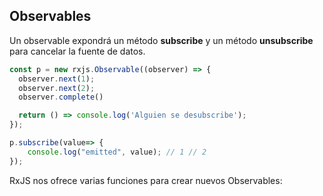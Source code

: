 ## Observables

Un observable expondrá un método **subscribe** y un método **unsubscribe** para cancelar la fuente de datos.

```typescript
const p = new rxjs.Observable((observer) => {
  observer.next(1);
  observer.next(2);
  observer.complete()

  return () => console.log('Alguien se desubscribe');
});

p.subscribe(value=> {
    console.log("emitted", value); // 1 // 2
});
```

RxJS nos ofrece varias funciones para crear nuevos Observables:
